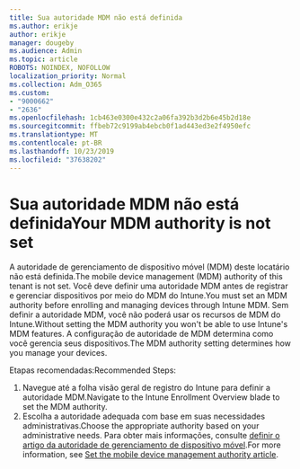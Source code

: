 ```yaml
---
title: Sua autoridade MDM não está definida
ms.author: erikje
author: erikje
manager: dougeby
ms.audience: Admin
ms.topic: article
ROBOTS: NOINDEX, NOFOLLOW
localization_priority: Normal
ms.collection: Adm_O365
ms.custom:
- "9000662"
- "2636"
ms.openlocfilehash: 1cb463e0300e432c2a06fa392b3d2b6e45b2d18e
ms.sourcegitcommit: ffbeb72c9199ab4ebcb0f1ad443ed3e2f4950efc
ms.translationtype: MT
ms.contentlocale: pt-BR
ms.lasthandoff: 10/23/2019
ms.locfileid: "37638202"
---
```

# <a name="your-mdm-authority-is-not-set"></a><span data-ttu-id="f9876-102">Sua autoridade MDM não está definida</span><span class="sxs-lookup"><span data-stu-id="f9876-102">Your MDM authority is not set</span></span>

<span data-ttu-id="f9876-103">A autoridade de gerenciamento de dispositivo móvel (MDM) deste locatário não está definida.</span><span class="sxs-lookup"><span data-stu-id="f9876-103">The mobile device management (MDM) authority of this tenant is not set.</span></span> <span data-ttu-id="f9876-104">Você deve definir uma autoridade MDM antes de registrar e gerenciar dispositivos por meio do MDM do Intune.</span><span class="sxs-lookup"><span data-stu-id="f9876-104">You must set an MDM authority before enrolling and managing devices through Intune MDM.</span></span> <span data-ttu-id="f9876-105">Sem definir a autoridade MDM, você não poderá usar os recursos de MDM do Intune.</span><span class="sxs-lookup"><span data-stu-id="f9876-105">Without setting the MDM authority you won't be able to use Intune's MDM features.</span></span> <span data-ttu-id="f9876-106">A configuração de autoridade de MDM determina como você gerencia seus dispositivos.</span><span class="sxs-lookup"><span data-stu-id="f9876-106">The MDM authority setting determines how you manage your devices.</span></span>

<span data-ttu-id="f9876-107">Etapas recomendadas:</span><span class="sxs-lookup"><span data-stu-id="f9876-107">Recommended Steps:</span></span>
1. <span data-ttu-id="f9876-108">Navegue até a folha visão geral de registro do Intune para definir a autoridade MDM.</span><span class="sxs-lookup"><span data-stu-id="f9876-108">Navigate to the Intune Enrollment Overview blade to set the MDM authority.</span></span>
2. <span data-ttu-id="f9876-109">Escolha a autoridade adequada com base em suas necessidades administrativas.</span><span class="sxs-lookup"><span data-stu-id="f9876-109">Choose the appropriate authority based on your administrative needs.</span></span> <span data-ttu-id="f9876-110">Para obter mais informações, consulte [definir o artigo da autoridade de gerenciamento de dispositivo móvel](https://docs.microsoft.com/intune/mdm-authority-set).</span><span class="sxs-lookup"><span data-stu-id="f9876-110">For more information, see [Set the mobile device management authority article](https://docs.microsoft.com/intune/mdm-authority-set).</span></span>